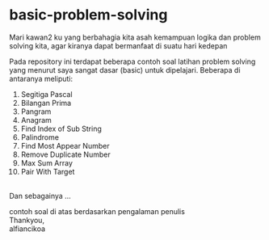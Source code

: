 # basic-problem-solving
Mari kawan2 ku yang berbahagia kita asah kemampuan logika dan problem solving kita, agar kiranya dapat bermanfaat di suatu hari kedepan

Pada repository ini terdapat beberapa contoh soal latihan problem solving yang menurut saya sangat dasar (basic) untuk dipelajari. Beberapa di antaranya meliputi:
1. Segitiga Pascal
2. Bilangan Prima
3. Pangram
4. Anagram 
5. Find Index of Sub String
6. Palindrome
7. Find Most Appear Number
8. Remove Duplicate Number
9. Max Sum Array
10. Pair With Target

<br>
Dan sebagainya ...

contoh soal di atas berdasarkan pengalaman penulis <br>
Thankyou,<br>
alfiancikoa
